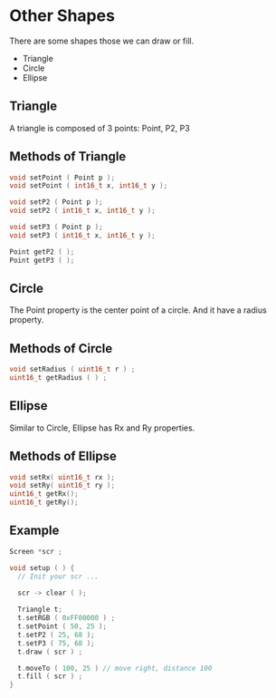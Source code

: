 # Other Shapes
There are some shapes those we can draw or fill.

- Triangle
- Circle
- Ellipse

## Triangle
A triangle is composed of 3 points: Point, P2, P3

## Methods of Triangle
```cpp
void setPoint ( Point p );
void setPoint ( int16_t x, int16_t y );

void setP2 ( Point p );
void setP2 ( int16_t x, int16_t y );

void setP3 ( Point p );
void setP3 ( int16_t x, int16_t y );

Point getP2 ( );
Point getP3 ( );
```

## Circle
The Point property is the center point of a circle. And it have a radius property.

## Methods of Circle
```cpp
void setRadius ( uint16_t r ) ;
uint16_t getRadius ( ) ;
```

## Ellipse
Similar to Circle, Ellipse has Rx and Ry properties.

## Methods of Ellipse
```cpp
void setRx( uint16_t rx );
void setRy( uint16_t ry );
uint16_t getRx();
uint16_t getRy();
```
## Example
```cpp
Screen *scr ;

void setup ( ) {
  // Init your scr ...
  
  scr -> clear ( );

  Triangle t;
  t.setRGB ( 0xFF00000 ) ;
  t.setPoint ( 50, 25 );
  t.setP2 ( 25, 68 );
  t.setP3 ( 75, 68 );
  t.draw ( scr ) ;

  t.moveTo ( 100, 25 ) // move right, distance 100
  t.fill ( scr ) ;
}
```
